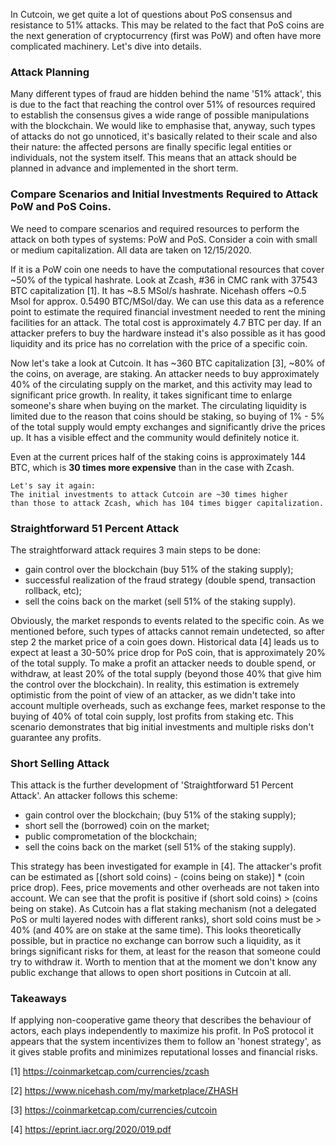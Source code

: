 In Cutcoin, we get quite a lot of questions about PoS consensus and resistance to 51% attacks. This may be related to the fact that PoS coins are the next generation of cryptocurrency (first was PoW) and often have more complicated machinery. Let's dive into details.

### Attack Planning

Many different types of fraud are hidden behind the name '51% attack', this is due to the fact that reaching the control over 51% of resources required to establish the consensus gives a wide range of possible manipulations with the blockchain. We would like to emphasise that, anyway, such types of attacks do not go unnoticed, it's basically related to their scale and also their nature: the affected persons are finally specific legal entities or individuals, not the system itself. This means that an attack should be planned in advance and implemented in the short term.

### Compare Scenarios and Initial Investments Required to Attack PoW and PoS Coins.

We need to compare scenarios and required resources to perform the attack on both types of systems: PoW and PoS. Consider a coin with small or medium capitalization. All data are taken on 12/15/2020.

If it is a PoW coin one needs to have the computational resources that cover ~50% of the typical hashrate. Look at Zcash, #36 in CMC rank with 37543 BTC capitalization [1]. It has ~8.5 MSol/s hashrate. Nicehash offers ~0.5 Msol for approx. 0.5490 BTC/MSol/day. We can use this data as a reference point to estimate the required financial investment needed to rent the mining facilities for an attack. The total cost is approximately 4.7 BTC per day. If an attacker prefers to buy the hardware instead it's also possible as it has good liquidity and its price has no correlation with the price of a specific coin.

Now let's take a look at Cutcoin. It has ~360 BTC capitalization [3], ~80% of the coins, on average, are staking. An attacker needs to buy approximately 40% of the circulating supply on the market, and this activity may lead to significant price growth. In reality, it takes significant time to enlarge someone's share when buying on the market. The circulating liquidity is limited due to the reason that coins should be staking, so buying of 1% - 5% of the total supply would empty exchanges and significantly drive the prices up. It has a visible effect and the community would definitely notice it. 

Even at the current prices half of the staking coins is approximately 144 BTC, which is **30 times more expensive** than in the case with Zcash.

```
Let's say it again: 
The initial investments to attack Cutcoin are ~30 times higher 
than those to attack Zcash, which has 104 times bigger capitalization.
```

### Straightforward 51 Percent Attack

The straightforward attack requires 3 main steps to be done:
- gain control over the blockchain (buy 51% of the staking supply);
- successful realization of the fraud strategy (double spend, transaction rollback, etc);
- sell the coins back on the market (sell 51% of the staking supply).

Obviously, the market responds to events related to the specific coin. As we mentioned before, such types of attacks cannot remain undetected, so after step 2 the market price of a coin goes down. Historical data [4] leads us to expect at least a 30-50% price drop for PoS coin, that is approximately 20% of the total supply. To make a profit an attacker needs to double spend, or withdraw, at least 20% of the total supply (beyond those 40% that give him the control over the blockchain). In reality, this estimation is extremely optimistic from the point of view of an attacker, as we didn't take into account multiple overheads, such as exchange fees, market response to the buying of 40% of total coin supply, lost profits from staking etc. This scenario demonstrates that big initial investments and multiple risks don't guarantee any profits.

### Short Selling Attack

This attack is the further development of 'Straightforward 51 Percent Attack'. An attacker follows this scheme:

- gain control over the blockchain; (buy 51% of the staking supply);
- short sell the (borrowed) coin on the market;
- public comprometation of the blockchain;
- sell the coins back on the market (sell 51% of the staking supply).

This strategy has been investigated for example in [4]. The attacker's profit can be estimated as [(short sold coins) - (coins being on stake)] * (coin price drop). Fees, price movements and other overheads are not taken into account. We can see that the profit is positive if (short sold coins) > (coins being on stake). As Cutcoin has a flat staking mechanism (not a delegated PoS or multi layered nodes with different ranks), short sold coins must be > 40% (and 40% are on stake at the same time). This looks theoretically possible, but in practice no exchange can borrow such a liquidity, as it brings significant risks for them, at least for the reason that someone could try to withdraw it. Worth to mention that at the moment we don't know any public exchange that allows to open short positions in Cutcoin at all.

### Takeaways

If applying non-cooperative game theory that describes the behaviour of actors, each plays independently to maximize his profit. In PoS protocol it appears that the system incentivizes them to follow an 'honest strategy', as it gives stable profits and minimizes reputational losses and financial risks.


[1] https://coinmarketcap.com/currencies/zcash

[2] https://www.nicehash.com/my/marketplace/ZHASH

[3] https://coinmarketcap.com/currencies/cutcoin

[4] https://eprint.iacr.org/2020/019.pdf

